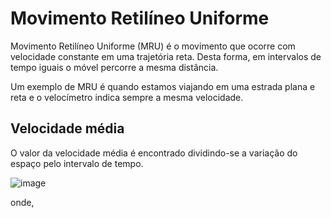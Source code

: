 # Movimento Retilíneo Uniforme

Movimento Retilíneo Uniforme (MRU) é o 
movimento que ocorre com velocidade 
constante em uma trajetória reta. Desta forma, 
em intervalos de tempo iguais o móvel 
percorre a mesma distância.

Um exemplo de MRU é quando estamos 
viajando em uma estrada plana e reta e o 
velocímetro indica sempre a mesma 
velocidade.

## Velocidade média

O valor da velocidade média é encontrado dividindo-se a variação do espaço pelo 
intervalo de tempo.

![image](https://github.com/user-attachments/assets/81982792-db9b-4b93-99fc-0f85cadef486)

onde,
